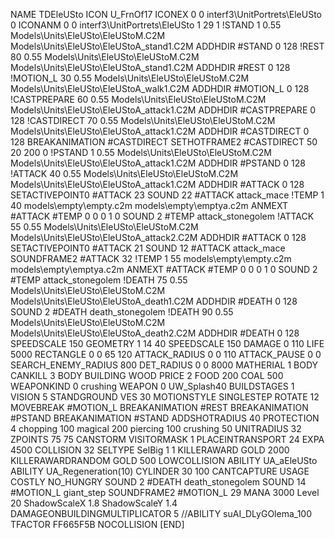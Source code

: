 NAME TDEleUSto
ICON U_FrnOf17
ICONEX 0 0 interf3\UnitPortrets\EleUSto 0
ICONANM 0 0 interf3\UnitPortrets\EleUSto 1 29 1
!STAND          1 0.55  Models\Units\EleUSto\EleUStoM.C2M Models\Units\EleUSto\EleUStoA_stand1.C2M
ADDHDIR #STAND 0 128
!REST          80 0.55  Models\Units\EleUSto\EleUStoM.C2M Models\Units\EleUSto\EleUStoA_stand1.C2M
ADDHDIR #REST 0 128
!MOTION_L      30 0.55  Models\Units\EleUSto\EleUStoM.C2M Models\Units\EleUSto\EleUStoA_walk1.C2M
ADDHDIR #MOTION_L 0 128
!CASTPREPARE   60  0.55 Models\Units\EleUSto\EleUStoM.C2M Models\Units\EleUSto\EleUStoA_attack1.C2M
ADDHDIR #CASTPREPARE 0 128
!CASTDIRECT    70  0.55 Models\Units\EleUSto\EleUStoM.C2M Models\Units\EleUSto\EleUStoA_attack1.C2M
ADDHDIR #CASTDIRECT 0 128
BREAKANIMATION #CASTDIRECT
SETHOTFRAME2 #CASTDIRECT 50 20 200 0
!PSTAND        1  0.55  Models\Units\EleUSto\EleUStoM.C2M Models\Units\EleUSto\EleUStoA_attack1.C2M
ADDHDIR #PSTAND 0 128 
!ATTACK        40 0.55  Models\Units\EleUSto\EleUStoM.C2M Models\Units\EleUSto\EleUStoA_attack1.C2M
ADDHDIR #ATTACK 0 128
SETACTIVEPOINT0 #ATTACK 23
SOUND 22 #ATTACK attack_mace
!TEMP  1 40 models\empty\empty.c2m models\empty\emptya.c2m
ANMEXT #ATTACK #TEMP 0 0 0 1 0
SOUND 2 #TEMP attack_stonegolem
!ATTACK        55 0.55 Models\Units\EleUSto\EleUStoM.C2M Models\Units\EleUSto\EleUStoA_attack2.C2M
ADDHDIR #ATTACK 0 128
SETACTIVEPOINT0 #ATTACK 21
SOUND 12 #ATTACK attack_mace
SOUNDFRAME2 #ATTACK 32
!TEMP  1 55 models\empty\empty.c2m models\empty\emptya.c2m
ANMEXT #ATTACK #TEMP 0 0 0 1 0
SOUND 2 #TEMP attack_stonegolem
!DEATH         75 0.55  Models\Units\EleUSto\EleUStoM.C2M Models\Units\EleUSto\EleUStoA_death1.C2M
ADDHDIR #DEATH 0 128
SOUND 2 #DEATH death_stonegolem
!DEATH         90 0.55  Models\Units\EleUSto\EleUStoM.C2M Models\Units\EleUSto\EleUStoA_death2.C2M
ADDHDIR #DEATH 0 128
SPEEDSCALE 150
GEOMETRY 1 14 40
SPEEDSCALE 150
DAMAGE   0 110
LIFE     5000
RECTANGLE 0 0 65 120
ATTACK_RADIUS 0 0 110
ATTACK_PAUSE 0 0
SEARCH_ENEMY_RADIUS 800
DET_RADIUS 0 0 8000
MATHERIAL 1 BODY
CANKILL 3 BODY BUILDING WOOD 
PRICE 2 FOOD 200 COAL 500
WEAPONKIND 0 crushing
WEAPON 0 UW_Splash40
BUILDSTAGES 1
VISION 5
STANDGROUND
VES 30
MOTIONSTYLE SINGLESTEP
ROTATE 12
MOVEBREAK #MOTION_L
BREAKANIMATION #REST
BREAKANIMATION #PSTAND
BREAKANIMATION #STAND
ADDSHOTRADIUS 40
PROTECTION 4 chopping 100 magical 200 piercing 100 crushing 50
UNITRADIUS 32
ZPOINTS 75 75
CANSTORM
VISITORMASK 1
PLACEINTRANSPORT 24
EXPA 4500
COLLISION 32
SELTYPE SelBig 1 1
KILLERAWARD             GOLD 2000
KILLERAWARDRANDOM       GOLD 500
LOWCOLLISION
ABILITY UA_aEleUSto
ABILITY UA_Regeneration(10)
CYLINDER 30 100
CANTCAPTURE
USAGE COSTLY
NO_HUNGRY
SOUND 2 #DEATH death_stonegolem
SOUND 14 #MOTION_L giant_step
SOUNDFRAME2 #MOTION_L 29
MANA 3000
Level 20
ShadowScaleX 1.8
ShadowScaleY 1.4
DAMAGEONBUILDINGMULTIPLICATOR 5
//ABILITY suAI_DLyGOlema_100
TFACTOR FF665F5B
NOCOLLISION
[END]
